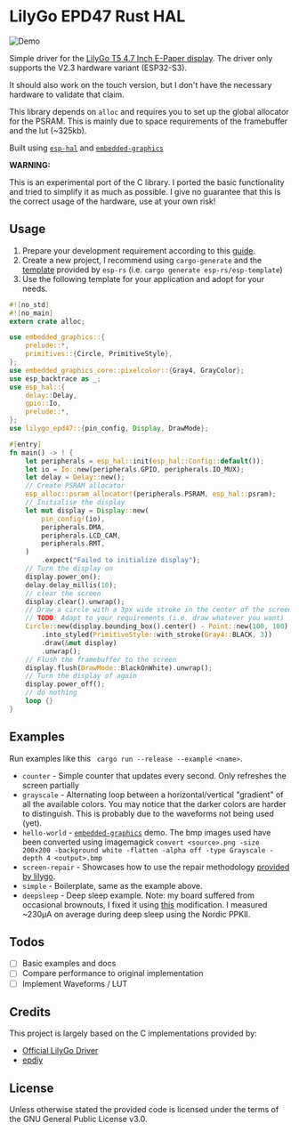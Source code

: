 # LilyGo EPD47 Rust HAL

![Demo](_docs/hello-world.jpg)

Simple driver for
the [LilyGo T5 4.7 Inch E-Paper display](https://www.lilygo.cc/en-pl/products/t5-4-7-inch-e-paper-v2-3).
The driver only supports the V2.3 hardware variant (ESP32-S3).

It should also work on the touch version, but I don't have the necessary hardware to validate that claim.

This library depends on `alloc` and requires you to set up the global allocator for the PSRAM. This is mainly due to
space requirements of the framebuffer and the lut (~325kb).

Built using [`esp-hal`] and [`embedded-graphics`]

[`esp-hal`]: https://github.com/esp-rs/esp-hal

[`embedded-graphics`]: https://docs.rs/embedded-graphics/

**WARNING:**

This is an experimental port of the C library. I ported the basic functionality and tried to simplify it as much as
possible. I give no guarantee that this is the correct usage of the hardware, use at your own risk!

## Usage

1. Prepare your development requirement according to
   this [guide](https://docs.esp-rs.org/book/installation/riscv-and-xtensa.html).
2. Create a new project, I recommend using `cargo-generate` and
   the [template](https://docs.esp-rs.org/book/writing-your-own-application/generate-project/index.html) provided
   by `esp-rs` (i.e. `cargo generate esp-rs/esp-template`)
3. Use the following template for your application and adopt for your needs.

```rust
#![no_std]
#![no_main]
extern crate alloc;

use embedded_graphics::{
    prelude::*,
    primitives::{Circle, PrimitiveStyle},
};
use embedded_graphics_core::pixelcolor::{Gray4, GrayColor};
use esp_backtrace as _;
use esp_hal::{
    delay::Delay,
    gpio::Io,
    prelude::*,
};
use lilygo_epd47::{pin_config, Display, DrawMode};

#[entry]
fn main() -> ! {
    let peripherals = esp_hal::init(esp_hal::Config::default());
    let io = Io::new(peripherals.GPIO, peripherals.IO_MUX);
    let delay = Delay::new();
    // Create PSRAM allocator
    esp_alloc::psram_allocator!(peripherals.PSRAM, esp_hal::psram);
    // Initialise the display
    let mut display = Display::new(
        pin_config!(io),
        peripherals.DMA,
        peripherals.LCD_CAM,
        peripherals.RMT,
    )
        .expect("Failed to initialize display");
    // Turn the display on
    display.power_on();
    delay.delay_millis(10);
    // clear the screen
    display.clear().unwrap();
    // Draw a circle with a 3px wide stroke in the center of the screen
    // TODO: Adapt to your requirements (i.e. draw whatever you want)
    Circle::new(display.bounding_box().center() - Point::new(100, 100), 200)
        .into_styled(PrimitiveStyle::with_stroke(Gray4::BLACK, 3))
        .draw(&mut display)
        .unwrap();
    // Flush the framebuffer to the screen
    display.flush(DrawMode::BlackOnWhite).unwrap();
    // Turn the display of again
    display.power_off();
    // do nothing
    loop {}
}
```

## Examples

Run examples like this ` cargo run --release --example <name>`.

- `counter` - Simple counter that updates every second. Only refreshes the screen partially
- `grayscale` - Alternating loop between a horizontal/vertical "gradient" of all the available colors. You may notice
  that the darker colors are harder to distinguish. This is probably due to the waveforms not being used (yet).
- `hello-world` - [`embedded-graphics`] demo. The bmp images used have been converted using
  imagemagick
  `convert <source>.png -size 200x200 -background white -flatten -alpha off -type Grayscale -depth 4 <output>.bmp`
- `screen-repair` - Showcases how to use the repair
  methodology [provided by lilygo](https://github.com/Xinyuan-LilyGO/LilyGo-EPD47/blob/master/examples/screen_repair/screen_repair.ino).
- `simple` - Boilerplate, same as the example above.
- `deepsleep` - Deep sleep example. Note: my board suffered from occasional brownouts, I fixed it
  using [this](https://github.com/Xinyuan-LilyGO/LilyGo-EPD47/issues/98#issuecomment-1715584471) modification. I
  measured ~230μA on average during deep sleep using the Nordic PPKII.

## Todos

- [ ] Basic examples and docs
- [ ] Compare performance to original implementation
- [ ] Implement Waveforms / LUT

## Credits

This project is largely based on the C implementations provided by:

- [Official LilyGo Driver](https://github.com/Xinyuan-LilyGO/LilyGo-EPD47)
- [epdiy](https://github.com/vroland/epdiy)

## License

Unless otherwise stated the provided code is licensed under the terms of the GNU General Public License v3.0.
